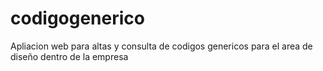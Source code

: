 # codigogenerico
 Apliacion web para altas y consulta de codigos genericos para el area de diseño dentro de la empresa 
